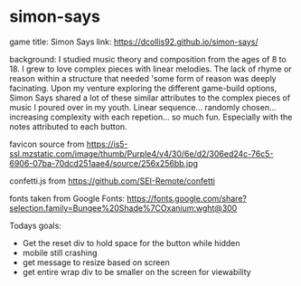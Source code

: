 # simon-says

game title: Simon Says
link: https://dcollis92.github.io/simon-says/

background:
I studied music theory and composition from the ages of 8 to 18. I grew to love complex pieces with linear melodies. The lack of rhyme or reason within a structure that needed 'some form of reason was deeply facinating. Upon my venture exploring the different game-build options, Simon Says shared a lot of these similar attributes to the complex pieces of music I poured over in my youth. Linear sequence... randomly chosen... increasing complexity with each repetion... so much fun. Especially with the notes attributed to each button. 

favicon source from https://is5-ssl.mzstatic.com/image/thumb/Purple4/v4/30/6e/d2/306ed24c-76c5-6906-07ba-70dcd251aae4/source/256x256bb.jpg

confetti.js from https://github.com/SEI-Remote/confetti

fonts taken from Google Fonts:
https://fonts.google.com/share?selection.family=Bungee%20Shade%7COxanium:wght@300

Todays goals:
- Get the reset div to hold space for the button while hidden
- mobile still crashing
- get message to resize based on screen
- get entire wrap div to be smaller on the screen for viewability